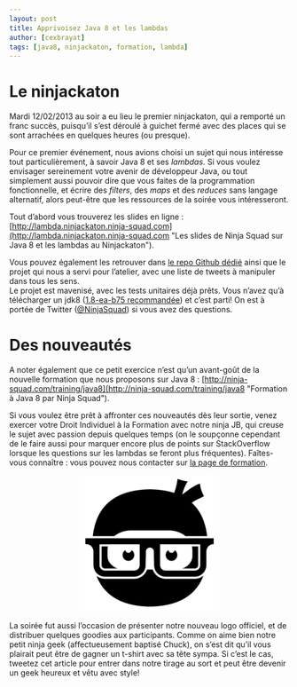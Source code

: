 ```yaml
---
layout: post
title: Apprivoisez Java 8 et les lambdas
author: [cexbrayat]
tags: [java8, ninjackaton, formation, lambda]
---
```


# Le ninjackaton

Mardi 12/02/2013 au soir a eu lieu le premier ninjackaton, qui a remporté un franc succès, puisqu’il s’est déroulé à guichet fermé avec des places qui se sont arrachées en quelques heures (ou presque).

Pour ce premier événement, nous avions choisi un sujet qui nous intéresse tout particulièrement, à savoir Java 8 et ses _lambdas_. Si vous voulez envisager sereinement votre avenir de développeur Java, ou tout simplement aussi pouvoir dire que vous faites de la programmation fonctionnelle, et écrire des _filters_, des _maps_ et des _reduces_ sans langage alternatif, alors peut-être que les ressources de la soirée vous intéresseront.

Tout d’abord vous trouverez les slides en ligne : [http://lambda.ninjackaton.ninja-squad.com](http://lambda.ninjackaton.ninja-squad.com "Les slides de Ninja Squad sur Java 8 et les lambdas au Ninjackaton").

Vous pouvez également les retrouver dans [le repo Github dédié](https://github.com/Ninja-Squad/ninjackaton-lambda) ainsi que le projet qui nous a servi pour l’atelier, avec une liste de tweets à manipuler dans tous les sens.  
Le projet est mavenisé, avec les tests unitaires déjà prêts. Vous n’avez qu’à télécharger un jdk8 ([1.8-ea-b75 recommandée](http://download.java.net/lambda/b75/)) et c’est parti! On est à portée de Twitter ([@NinjaSquad](http://twitter.com/NinjaSquad)) si vous avez des questions.

# Des nouveautés

A noter également que ce petit exercice n’est qu’un avant-goût de la nouvelle formation que nous proposons sur Java 8 : [http://ninja-squad.com/training/java8](http://ninja-squad.com/training/java8 "Formation à Java 8 par Ninja Squad").

Si vous voulez être prêt à affronter ces nouveautés dès leur sortie, venez exercer votre Droit Individuel à la Formation avec notre ninja JB, qui creuse le sujet avec passion depuis quelques temps (on le soupçonne cependant de le faire aussi pour marquer encore plus de points sur StackOverflow lorsque les questions sur les lambdas se feront plus fréquentes). Faîtes-vous connaître : vous pouvez nous contacter sur [la page de formation](http://ninja-squad.com/training/java8 "Formation à Java 8 par Ninja Squad"). 

<p style="text-align:center;"><img src="/assets/images/chuck.png" alt="Le Logo Ninja Squad : Chuck" title="Le Logo Ninja Squad : Chuck" width="50%"/></p>

La soirée fut aussi l’occasion de présenter notre nouveau logo officiel, et de distribuer quelques goodies aux participants. Comme on aime bien notre petit ninja geek (affectueusement baptisé Chuck), on s’est dit qu’il vous plairait peut être de gagner un t-shirt avec sa tête sympa. Si c’est le cas, tweetez cet article pour entrer dans notre tirage au sort et peut être devenir un geek heureux et vêtu avec style!
